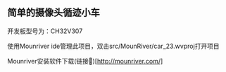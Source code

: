 ## 简单的摄像头循迹小车

开发板型号为：CH32V307

使用Mounriver ide管理此项目，双击src/MounRiver/car_23.wvproj打开项目

Mounriver安装软件下载(链接🔗)[http://mounriver.com/]
